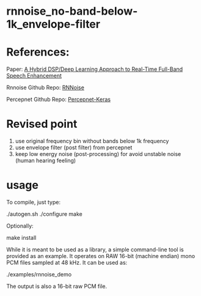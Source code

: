 # rnnoise_no-band-below-1k_envelope-filter


# References:

Paper: [A Hybrid DSP/Deep Learning Approach to Real-Time Full-Band Speech Enhancement](https://jmvalin.ca/papers/rnnoise_mmsp2018.pdf)  

Rnnoise Github Repo: [RNNoise](https://github.com/xiph/rnnoise)

Percepnet Github Repo: [Percepnet-Keras](https://github.com/cookcodes/Percepnet-Keras)


# Revised point

1. use original frequency bin without bands below 1k frequency
2. use envelope filter (post filter) from percepnet
3. keep low energy noise (post-processing) for avoid unstable noise (human hearing feeling)


# usage


To compile, just type:

./autogen.sh
./configure
make

Optionally:

make install

While it is meant to be used as a library, a simple command-line tool is
provided as an example. It operates on RAW 16-bit (machine endian) mono
PCM files sampled at 48 kHz. It can be used as:


./examples/rnnoise_demo <noisy speech> <output denoised>


The output is also a 16-bit raw PCM file.
